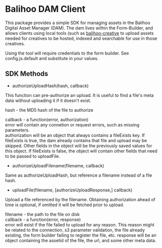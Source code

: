Balihoo DAM Client
==================

This package provides a simple SDK for managing assets in the Balihoo Digital Asset Manager (DAM).  The dam lives within the Form-Builder, and allows clients using local tools (such as [balihoo-creative](https://github.com/balihoo/balihoo-creative) to upload assets needed for creatives to be hosted, indexed and searchable for use in those creatives.
  
Using the tool will require credentials to the form builder.  See config.js.default and substitute in your values.


SDK Methods
---

* authorizeUploadHash(hash, callback)

This function can pre-authorize an upload.  It is useful to find a file's meta data without uploading it if it doesn't exist.

hash - the MD5 hash of the file to authorize

callback - a function(error, authorization)  
error will contain any connetion or request errors, such as missing parameters.  
authorization will be an object that always contains a fileExists key.  If fileExists is true, the dam already contains that file and upload may be skipped.  Other fields in the object will be the previously saved values for this object.  If fileExists is false, the object will contain other fields that need to be passed to uploadFile.

* authorizeUploadFilename(filename, callback)

Same as authorizeUploadHash, but reference a filename instead of a file hash.

* uploadFile(filename, [authorizeUploadResponse,] callback)

Upload a file referenced by the filename.  Obtaining authorization ahead of time is optional, if omitted it will be fetched prior to upload.

filename - the path to the file on disk  
callback - a function(error, response)  
error will exist if the file failed to upload for any reason.  This reason might be related to the connection, s3 parameter validation, the file already existing, the form builder failing to register the file, etc.
response will be an object containing the assetid of the file, the url, and some other meta data.



